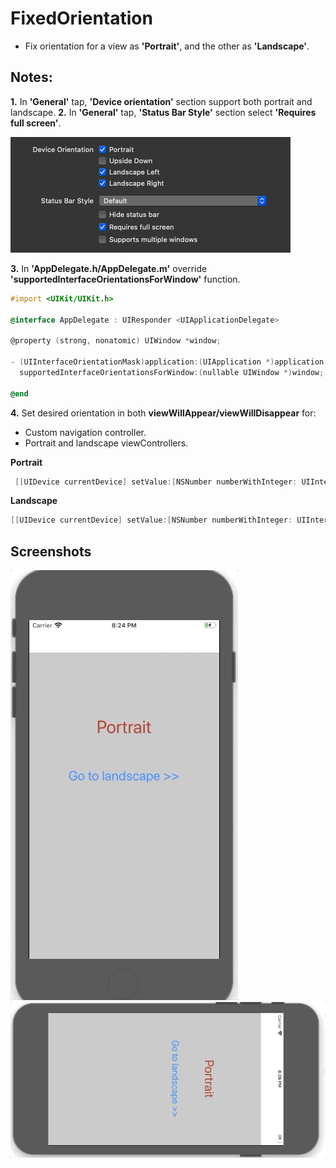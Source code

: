 # FixedOrientation

* Fix orientation for a view as **'Portrait'**, and the other as **'Landscape'**.


## Notes:

**1.** In **'General'** tap, **'Device orientation'** section support both portrait and landscape. 
**2.** In **'General'** tap, **'Status Bar Style'** section select **'Requires full screen'**.

![General tap](images/screenshots/3.png)


**3.** In **'AppDelegate.h/AppDelegate.m'** override **'supportedInterfaceOrientationsForWindow'** function.

```objective-c
#import <UIKit/UIKit.h>

@interface AppDelegate : UIResponder <UIApplicationDelegate>

@property (strong, nonatomic) UIWindow *window;

- (UIInterfaceOrientationMask)application:(UIApplication *)application
  supportedInterfaceOrientationsForWindow:(nullable UIWindow *)window;

@end

```


**4.** Set desired orientation in both **viewWillAppear/viewWillDisappear** for: 
  * Custom navigation controller.
  * Portrait and landscape viewControllers.
  
  **Portrait**
  ```objective-c
   [[UIDevice currentDevice] setValue:[NSNumber numberWithInteger: UIInterfaceOrientationPortrait] forKey:@"orientation"];
   ```
   
   **Landscape**
   ```objective-c
   [[UIDevice currentDevice] setValue:[NSNumber numberWithInteger: UIInterfaceOrientationLandscapeLeft] forKey:@"orientation"];
   ```
   
   
  ## Screenshots
  
  ![Portrait](images/screenshots/1.gif) ![Landscape](images/screenshots/2.gif) 
  

